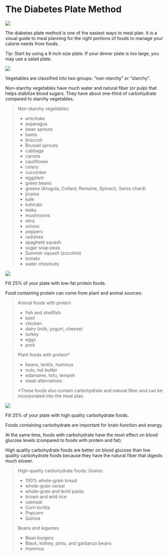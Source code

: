 # The Diabetes Plate Method

![](https://www.diabetesfoodhub.org/system/thumbs/system/images/articles/AtE_plate-method-vector_1787742770.jpg)

The diabetes plate method is one of the easiest ways to meal plan. It is a visual guide to meal planning for the right portions of foods to manage your calorie needs from foods.

Tip: Start by using a 9 inch size plate. If your dinner plate is too large, you may use a salad plate.

![](https://www.diabetesfoodhub.org/system/user_files/Images/ADA-Diabetes-Plate-Method_step-1.png)

Vegetables are classified into two groups: “non-starchy” or “starchy”.

Non-starchy vegetables have much water and natural fiber (or pulp) that helps stabilize blood sugars. They have about one-third of carbohydrate compared to starchy vegetables.

> Non-starchy vegetables:
>
> - artichoke
> - asparagus
> - bean sprouts
> - beets
> - broccoli
> - Brussel sprouts
> - cabbage
> - carrots
> - cauliflower
> - celery
> - cucumber
> - eggplant
> - green beans
> - greens (Arugula, Collard, Romaine, Spinach, Swiss chard)
> - jicama
> - kale
> - kohlrabi
> - leeks
> - mushrooms
> - okra
> - onions
> - peppers
> - radishes
> - spaghetti squash
> - sugar snap peas
> - Summer squash (zucchini)
> - tomato
> - water chestnuts

![](https://www.diabetesfoodhub.org/system/user_files/Images/ADA-Diabetes-Plate-Method_step-2.png)

Fill 25% of your plate with low-fat protein foods.

Food containing protein can come from plant and animal sources:

> Animal foods with protein
>
> - fish and shellfish
> - beef
> - chicken
> - dairy (milk, yogurt, cheese)
> - turkey
> - eggs
> - pork

> Plant foods with protein\*
>
> - beans, lentils, hummus
> - nuts, nut butter
> - edamame, tofu, tempeh
> - meat-alternatives
>
> \*These foods also contain carbohydrate and natural fiber and can be incorporated into the meal plan.

![](https://www.diabetesfoodhub.org/system/user_files/Images/ADA-Diabetes-Plate-Method_step-3.png)

Fill 25% of your plate with high quality carbohydrate foods.

Foods containing carbohydrate are important for brain function and energy.

At the same time, foods with carbohydrate have the most effect on blood glucose levels (compared to foods with protein and fat).

High quality carbohydrate foods are better on blood glucose than low quality carbohydrate foods because they have the natural fiber that digests much slower.

> High-quality carbohydrate foods:
> Grains:
>
> - 100% whole-grain bread
> - whole-grain cereal
> - whole-grain and lentil pasta
> - brown and wild rice
> - oatmeal
> - Corn tortilla
> - Popcorn
> - Quinoa
>
> Beans and legumes
>
> - Bean burgers
> - Black, kidney, pinto, and garbanzo beans
> - Hummus
